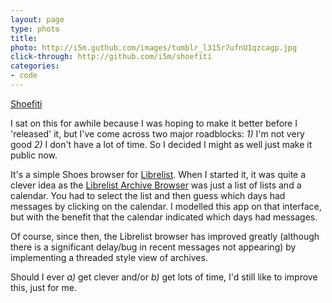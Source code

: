```yaml
---
layout: page
type: photo
title: 
photo: http://i5m.guthub.com/images/tumblr_l315r7ufnU1qzcagp.jpg
click-through: http://github.com/i5m/shoefiti
categories: 
- code
---
```

[Shoefiti](http://github.com/i5m/shoefiti)

I sat on this for awhile because I was hoping to make it better before I 'released' it, but I've come across two major roadblocks: *1)* I'm not very good *2)* I don't have a lot of time. So I decided I might as well just make it public now.

It's a simple Shoes browser for [Librelist](librelist.com/). When I started it, it was quite a clever idea as the [Librelist Archive Browser](http://librelist.com/browser/) was just a list of lists and a calendar. You had to select the list and then guess which days had messages by clicking on the calendar. I modelled this app on that interface, but with the benefit that the calendar indicated which days had messages.

Of course, since then, the Librelist browser has improved greatly (although there is a significant delay/bug in recent messages not appearing) by implementing a threaded style view of archives.

Should I ever *a)* get clever and/or *b)* get lots of time, I'd still like to improve this, just for me.
